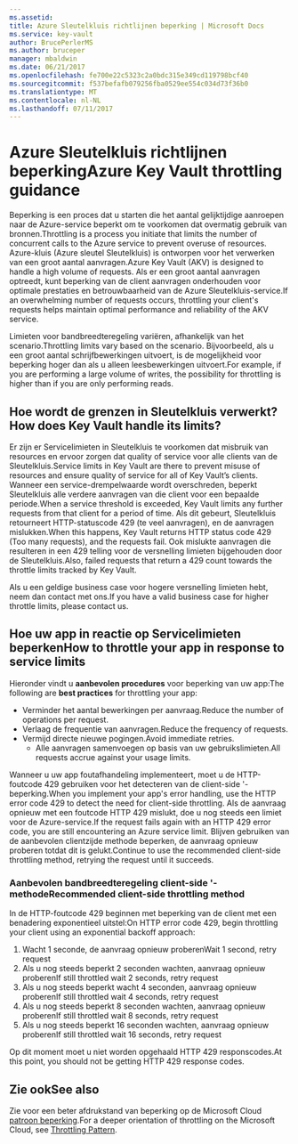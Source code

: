 ```yaml
---
ms.assetid: 
title: Azure Sleutelkluis richtlijnen beperking | Microsoft Docs
ms.service: key-vault
author: BrucePerlerMS
ms.author: bruceper
manager: mbaldwin
ms.date: 06/21/2017
ms.openlocfilehash: fe700e22c5323c2a0bdc315e349cd119798bcf40
ms.sourcegitcommit: f537befafb079256fba0529ee554c034d73f36b0
ms.translationtype: MT
ms.contentlocale: nl-NL
ms.lasthandoff: 07/11/2017
---
```

# <a name="azure-key-vault-throttling-guidance"></a><span data-ttu-id="71faa-102">Azure Sleutelkluis richtlijnen beperking</span><span class="sxs-lookup"><span data-stu-id="71faa-102">Azure Key Vault throttling guidance</span></span>

<span data-ttu-id="71faa-103">Beperking is een proces dat u starten die het aantal gelijktijdige aanroepen naar de Azure-service beperkt om te voorkomen dat overmatig gebruik van bronnen.</span><span class="sxs-lookup"><span data-stu-id="71faa-103">Throttling is a process you initiate that limits the number of concurrent calls to the Azure service to prevent overuse of resources.</span></span> <span data-ttu-id="71faa-104">Azure-kluis (Azure sleutel Sleutelkluis) is ontworpen voor het verwerken van een groot aantal aanvragen.</span><span class="sxs-lookup"><span data-stu-id="71faa-104">Azure Key Vault (AKV) is designed to handle a high volume of requests.</span></span> <span data-ttu-id="71faa-105">Als er een groot aantal aanvragen optreedt, kunt beperking van de client aanvragen onderhouden voor optimale prestaties en betrouwbaarheid van de Azure Sleutelkluis-service.</span><span class="sxs-lookup"><span data-stu-id="71faa-105">If an overwhelming number of requests occurs, throttling your client's requests helps maintain optimal performance and reliability of the AKV service.</span></span>

<span data-ttu-id="71faa-106">Limieten voor bandbreedteregeling variëren, afhankelijk van het scenario.</span><span class="sxs-lookup"><span data-stu-id="71faa-106">Throttling limits vary based on the scenario.</span></span> <span data-ttu-id="71faa-107">Bijvoorbeeld, als u een groot aantal schrijfbewerkingen uitvoert, is de mogelijkheid voor beperking hoger dan als u alleen leesbewerkingen uitvoert.</span><span class="sxs-lookup"><span data-stu-id="71faa-107">For example, if you are performing a large volume of writes, the possibility for throttling is higher than if you are only performing reads.</span></span>

## <a name="how-does-key-vault-handle-its-limits"></a><span data-ttu-id="71faa-108">Hoe wordt de grenzen in Sleutelkluis verwerkt?</span><span class="sxs-lookup"><span data-stu-id="71faa-108">How does Key Vault handle its limits?</span></span>

<span data-ttu-id="71faa-109">Er zijn er Servicelimieten in Sleutelkluis te voorkomen dat misbruik van resources en ervoor zorgen dat quality of service voor alle clients van de Sleutelkluis.</span><span class="sxs-lookup"><span data-stu-id="71faa-109">Service limits in Key Vault are there to prevent misuse of resources and ensure quality of service for all of Key Vault’s clients.</span></span> <span data-ttu-id="71faa-110">Wanneer een service-drempelwaarde wordt overschreden, beperkt Sleutelkluis alle verdere aanvragen van die client voor een bepaalde periode.</span><span class="sxs-lookup"><span data-stu-id="71faa-110">When a service threshold is exceeded, Key Vault limits any further requests from that client for a period of time.</span></span> <span data-ttu-id="71faa-111">Als dit gebeurt, Sleutelkluis retourneert HTTP-statuscode 429 (te veel aanvragen), en de aanvragen mislukken.</span><span class="sxs-lookup"><span data-stu-id="71faa-111">When this happens, Key Vault returns HTTP status code 429 (Too many requests), and the requests fail.</span></span> <span data-ttu-id="71faa-112">Ook mislukte aanvragen die resulteren in een 429 telling voor de versnelling limieten bijgehouden door de Sleutelkluis.</span><span class="sxs-lookup"><span data-stu-id="71faa-112">Also, failed requests that return a 429 count towards the throttle limits tracked by Key Vault.</span></span> 

<span data-ttu-id="71faa-113">Als u een geldige business case voor hogere versnelling limieten hebt, neem dan contact met ons.</span><span class="sxs-lookup"><span data-stu-id="71faa-113">If you have a valid business case for higher throttle limits, please contact us.</span></span>


## <a name="how-to-throttle-your-app-in-response-to-service-limits"></a><span data-ttu-id="71faa-114">Hoe uw app in reactie op Servicelimieten beperken</span><span class="sxs-lookup"><span data-stu-id="71faa-114">How to throttle your app in response to service limits</span></span>

<span data-ttu-id="71faa-115">Hieronder vindt u **aanbevolen procedures** voor beperking van uw app:</span><span class="sxs-lookup"><span data-stu-id="71faa-115">The following are **best practices** for throttling your app:</span></span>
- <span data-ttu-id="71faa-116">Verminder het aantal bewerkingen per aanvraag.</span><span class="sxs-lookup"><span data-stu-id="71faa-116">Reduce the number of operations per request.</span></span>
- <span data-ttu-id="71faa-117">Verlaag de frequentie van aanvragen.</span><span class="sxs-lookup"><span data-stu-id="71faa-117">Reduce the frequency of requests.</span></span>
- <span data-ttu-id="71faa-118">Vermijd directe nieuwe pogingen.</span><span class="sxs-lookup"><span data-stu-id="71faa-118">Avoid immediate retries.</span></span> 
    - <span data-ttu-id="71faa-119">Alle aanvragen samenvoegen op basis van uw gebruikslimieten.</span><span class="sxs-lookup"><span data-stu-id="71faa-119">All requests accrue against your usage limits.</span></span>

<span data-ttu-id="71faa-120">Wanneer u uw app foutafhandeling implementeert, moet u de HTTP-foutcode 429 gebruiken voor het detecteren van de client-side '-beperking.</span><span class="sxs-lookup"><span data-stu-id="71faa-120">When you implement your app's error handling, use the HTTP error code 429 to detect the need for client-side throttling.</span></span> <span data-ttu-id="71faa-121">Als de aanvraag opnieuw met een foutcode HTTP 429 mislukt, doe u nog steeds een limiet voor de Azure-service.</span><span class="sxs-lookup"><span data-stu-id="71faa-121">If the request fails again with an HTTP 429 error code, you are still encountering an Azure service limit.</span></span> <span data-ttu-id="71faa-122">Blijven gebruiken van de aanbevolen clientzijde methode beperken, de aanvraag opnieuw proberen totdat dit is gelukt.</span><span class="sxs-lookup"><span data-stu-id="71faa-122">Continue to use the recommended client-side throttling method, retrying the request until it succeeds.</span></span>

### <a name="recommended-client-side-throttling-method"></a><span data-ttu-id="71faa-123">Aanbevolen bandbreedteregeling client-side '-methode</span><span class="sxs-lookup"><span data-stu-id="71faa-123">Recommended client-side throttling method</span></span>

<span data-ttu-id="71faa-124">In de HTTP-foutcode 429 beginnen met beperking van de client met een benadering exponentieel uitstel:</span><span class="sxs-lookup"><span data-stu-id="71faa-124">On HTTP error code 429, begin throttling your client using an exponential backoff approach:</span></span>

1. <span data-ttu-id="71faa-125">Wacht 1 seconde, de aanvraag opnieuw proberen</span><span class="sxs-lookup"><span data-stu-id="71faa-125">Wait 1 second, retry request</span></span>
2. <span data-ttu-id="71faa-126">Als u nog steeds beperkt 2 seconden wachten, aanvraag opnieuw proberen</span><span class="sxs-lookup"><span data-stu-id="71faa-126">If still throttled wait 2 seconds, retry request</span></span>
3. <span data-ttu-id="71faa-127">Als u nog steeds beperkt wacht 4 seconden, aanvraag opnieuw proberen</span><span class="sxs-lookup"><span data-stu-id="71faa-127">If still throttled wait 4 seconds, retry request</span></span>
4. <span data-ttu-id="71faa-128">Als u nog steeds beperkt 8 seconden wachten, aanvraag opnieuw proberen</span><span class="sxs-lookup"><span data-stu-id="71faa-128">If still throttled wait 8 seconds, retry request</span></span>
5. <span data-ttu-id="71faa-129">Als u nog steeds beperkt 16 seconden wachten, aanvraag opnieuw proberen</span><span class="sxs-lookup"><span data-stu-id="71faa-129">If still throttled wait 16 seconds, retry request</span></span>

<span data-ttu-id="71faa-130">Op dit moment moet u niet worden opgehaald HTTP 429 responscodes.</span><span class="sxs-lookup"><span data-stu-id="71faa-130">At this point, you should not be getting HTTP 429 response codes.</span></span>

## <a name="see-also"></a><span data-ttu-id="71faa-131">Zie ook</span><span class="sxs-lookup"><span data-stu-id="71faa-131">See also</span></span>

<span data-ttu-id="71faa-132">Zie voor een beter afdrukstand van beperking op de Microsoft Cloud [patroon beperking](https://docs.microsoft.com/azure/architecture/patterns/throttling).</span><span class="sxs-lookup"><span data-stu-id="71faa-132">For a deeper orientation of throttling on the Microsoft Cloud, see [Throttling Pattern](https://docs.microsoft.com/azure/architecture/patterns/throttling).</span></span>

